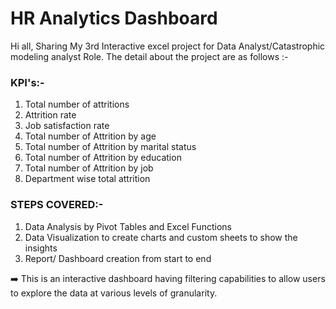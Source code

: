 # HR Analytics Dashboard
Hi all,
Sharing My 3rd Interactive excel project for Data Analyst/Catastrophic modeling analyst Role. The detail about the project are as follows :-

### KPI's:-
 1. Total number of attritions 
 2. Attrition rate 
 3. Job satisfaction rate 
 4. Total number of Attrition by age
 5. Total number of Attrition by marital status
 6. Total number of Attrition by education
 7. Total number of Attrition by job
 8. Department wise total attrition

### STEPS COVERED:-
 1. Data Analysis by Pivot Tables and Excel Functions
 2. Data Visualization to create charts and custom sheets to show the insights
 3. Report/ Dashboard creation from start to end

➡️ This is an interactive dashboard having filtering capabilities to allow users to explore the data at various levels of granularity.

